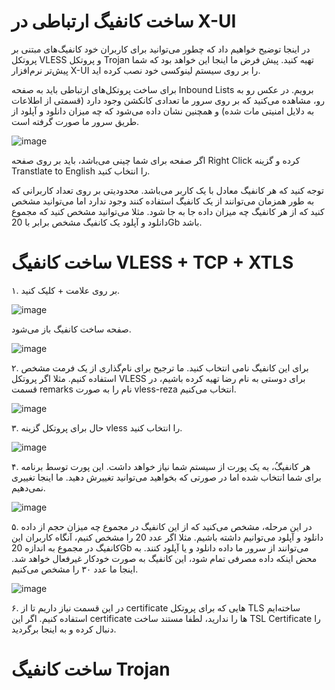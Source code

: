 # ساخت کانفیگ ارتباطی در X-UI
در اینجا توضیح خواهیم داد که چطور می‌توانید برای کاربران خود کانفیگ‌های مبتنی بر پروتکل VLESS و پروتکل Trojan تهیه کنید. پیش فرض ما اینجا این خواهد بود که شما پیش‌تر نرم‌افزار X-UI را بر روی سیستم لینوکسی خود نصب کرده اید.

برای ساخت پروتکل‌های ارتباطی باید به صفحه Inbound Lists برویم. در عکس رو به رو، مشاهده می‌کنید که بر روی سرور ما تعدادی کانکشن وجود دارد (قسمتی از اطلاعات به دلایل امنیتی مات شده) و همچنین نشان داده می‌شود که چه میزان دانلود و آپلود از طریق سرور ما صورت گرفته است.

![image](https://user-images.githubusercontent.com/118040490/201569076-33134099-c0b2-4549-8ff7-eb90f5608621.png)

اگر صفحه برای شما چینی می‌باشد، باید بر روی صفحه Right Click‌ کرده و گزینه Transtlate to English را انتخاب کنید.

توجه کنید که هر کانفیگ معادل با یک کاربر می‌باشد. محدودیتی بر روی تعداد کاربرانی که به طور همزمان می‌توانند از یک کانفیگ استفاده کنند وجود ندارد اما می‌توانید مشخص کنید که از هر کانفیگ چه میزان داده جا به جا شود. مثلا می‌توانید مشخص کنید که مجموع دانلود و آپلود یک کانفیگ مشخص برابر با 20Gb باشد. 

# ساخت کانفیگ VLESS + TCP + XTLS

۱. بر روی علامت + کلیک کنید.

![image](https://user-images.githubusercontent.com/118040490/201569651-5ae49659-70f3-4a43-a4ce-5a7ed8f87df1.png)

صفحه ساخت کانفیگ باز می‌شود.

![image](https://user-images.githubusercontent.com/118040490/201569842-bba57b9d-4144-4c44-a706-257cacc3d6b8.png)

۲. برای این کانفیگ نامی انتخاب کنید. ما ترجیح برای نام‌گذاری از یک فرمت مشخص استفاده کنیم. مثلا اگر پروتکل VLESS برای دوستی به نام رضا تهیه کرده باشیم، در قسمت remarks نام را به صورت vless-reza انتخاب می‌کنیم.

![image](https://user-images.githubusercontent.com/118040490/201570179-0ffbe326-db4a-4cff-a702-1633061d3bfc.png)


۳. حال برای پروتکل گزینه vless را انتخاب کنید. 

![image](https://user-images.githubusercontent.com/118040490/201570343-5966368f-7dc3-47e9-a6c4-f5e3ed5525a5.png)

۴. هر کانفیگُ، به یک پورت از سیستم شما نیاز خواهد داشت. این پورت توسط برنامه برای شما انتخاب شده اما در صورتی که بخواهید می‌توانید تغییرش دهید. ما اینجا تغییری نمی‌دهیم.

![image](https://user-images.githubusercontent.com/118040490/201583336-e38c5121-2f20-4911-a236-60a0d81e82a0.png)

۵. در این مرحله، مشخص می‌کنید که از این کانفیگ در مجموع چه میزان حجم از داده دانلود و آپلود می‌توانیم داشته باشیم. مثلا اگر عدد 20 را مشخص کنیم، آنگاه کاربران این کانفیگ در مجموع به اندازه 20Gb می‌توانند از سرور ما داده دانلود و یا آپلود کنند. به محض اینکه داده مصرفی تمام شود، این کانفیگ به صورت خودکار غیرفعال خواهد شد. اینجا ما عدد ۳۰ را مشخص می‌کنیم.

![image](https://user-images.githubusercontent.com/118040490/201583716-95b49100-cdb7-4ecf-a46b-7ff5569de491.png)

۶. در این قسمت نیاز داریم تا از certificate هایی که برای پروتکل TLS ساخته‌ایم استفاده کنیم. اگر این certificate ها را ندارید، لطفا مستند ساخت TSL Certificate را دنبال کرده و به اینجا برگردید.

# ساخت کانفیگ Trojan
